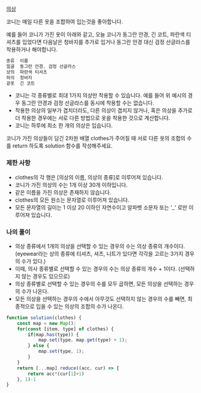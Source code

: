 <a href="https://school.programmers.co.kr/learn/courses/30/lessons/42578">의상</a>

코니는 매일 다른 옷을 조합하여 입는것을 좋아합니다.

예를 들어 코니가 가진 옷이 아래와 같고, 오늘 코니가 동그란 안경, 긴 코트, 파란색 티셔츠를 입었다면 다음날은 청바지를 추가로 입거나 동그란 안경 대신 검정 선글라스를 착용하거나 해야합니다.

```js
종류	이름
얼굴	동그란 안경, 검정 선글라스
상의	파란색 티셔츠
하의	청바지
겉옷	긴 코트
```

- 코니는 각 종류별로 최대 1가지 의상만 착용할 수 있습니다. 예를 들어 위 예시의 경우 동그란 안경과 검정 선글라스를 동시에 착용할 수는 없습니다.
- 착용한 의상의 일부가 겹치더라도, 다른 의상이 겹치지 않거나, 혹은 의상을 추가로 더 착용한 경우에는 서로 다른 방법으로 옷을 착용한 것으로 계산합니다.
- 코니는 하루에 최소 한 개의 의상은 입습니다.

코니가 가진 의상들이 담긴 2차원 배열 clothes가 주어질 때 서로 다른 옷의 조합의 수를 return 하도록 solution 함수를 작성해주세요.

### 제한 사항

- clothes의 각 행은 [의상의 이름, 의상의 종류]로 이루어져 있습니다.
- 코니가 가진 의상의 수는 1개 이상 30개 이하입니다.
- 같은 이름을 가진 의상은 존재하지 않습니다.
- clothes의 모든 원소는 문자열로 이루어져 있습니다.
- 모든 문자열의 길이는 1 이상 20 이하인 자연수이고 알파벳 소문자 또는 '_' 로만 이루어져 있습니다.

### 나의 풀이

- 의상 종류에서 1개의 의상을 선택할 수 있는 경우의 수는 의상 종류의 개수이다. (eyewear라는 상의 종류에 티셔츠, 셔츠, 니트가 있다면 각각을 고르는 3가지 경우의 수가 있다.)
- 이때, 의사 종류별로 선택할 수 있는 경우의 수는 의상 종류의 개수 + 1이다. (선택하지 않는 경우도 있으므로)
- 의상 종류별로 선택할 수 있는 경우의 수를 모두 곱하면, 모든 의상을 선택하는 경우의 수가 나온다.
- 모든 의상을 선택하는 경우의 수에서 아무것도 선택하지 않는 경우의 수를 빼면, 최종적으로 입을 수 있는 의상의 조합의 수가 나온다.

```js
function solution(clothes) {
    const map = new Map();
    for(const [item, type] of clothes) {
        if(map.has(type)) {
            map.set(type, map.get(type) + 1);
        } else {
            map.set(type, 1);
        }
    }
    return [...map].reduce((acc, cur) => {
        return acc*(cur[1]+1)
    }, 1)-1
}
```